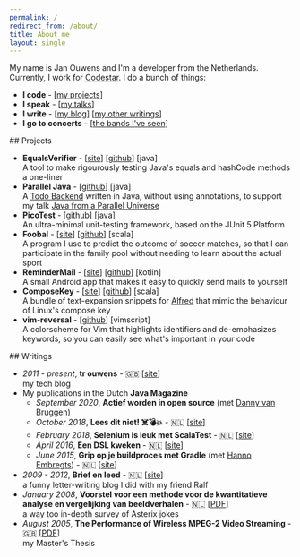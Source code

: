 ```yaml
---
permalink: /
redirect_from: /about/
title: About me
layout: single
---
```

My name is Jan Ouwens and I'm a developer from the Netherlands. Currently, I work for [Codestar](http://www.codestar.nl). I do a bunch of things:

* **I code** - [[my projects](#projects)]
* **I speak** - [[my talks](http://jqno.nl/talks)]
* **I write** - [[my blog](http://jqno.nl/blog)] [[my other writings](#writings)]
* **I go to concerts** - [[the bands I've seen](http://jqno.nl/concerts)]


<a name="projects"/>
## Projects

* **EqualsVerifier** - [[site](http://jqno.nl/equalsverifier)] [[github](https://github.com/jqno/equalsverifier)] [java]<br>
  A tool to make rigourously testing Java's equals and hashCode methods a one-liner
* **Parallel Java** - [[github](https://github.com/jqno/paralleljava/)] [java]<br>
  A [Todo Backend](https://www.todobackend.com/) written in Java, without using annotations, to support my talk [Java from a Parallel Universe](https://jqno.nl/talks/paralleljava/)
* **PicoTest** - [[github](https://github.com/jqno/picotest)] [java]<br>
  An ultra-minimal unit-testing framework, based on the JUnit 5 Platform
* **Foobal** - [[site](https://jqno.nl/tags-detail/#foobal)] [[github](https://github.com/jqno/foobal)] [scala]<br>
  A program I use to predict the outcome of soccer matches, so that I can participate in the family pool without needing to learn about the actual sport
* **ReminderMail** - [[site](https://jqno.nl/remindermail)] [[github](https://github.com/jqno/remindermail)] [kotlin]<br>
  A small Android app that makes it easy to quickly send mails to yourself
* **ComposeKey** - [[site](https://jqno.nl/ComposeKey.alfredsnippets/)] [[github](https://github.com/jqno/ComposeKey.alfredsnippets)] [scala]<br>
  A bundle of text-expansion snippets for [Alfred](https://www.alfredapp.com/) that mimic the behaviour of Linux's compose key
* **vim-reversal** - [[github](https://github.com/jqno/vim-reversal)] [vimscript]<br>
  A colorscheme for Vim that highlights identifiers and de-emphasizes keywords, so you can easily see what's important in your code


<a name="writings"/>
## Writings

* _2011 - present_, **tr ouwens** - 🇬🇧 [[site](http://jqno.nl)]<br>
  my tech blog
* My publications in the Dutch **Java Magazine**
  * _September 2020_, **Actief worden in open source** (met [Danny van Bruggen](https://twitter.com/matozoid))
  * _October 2018_, **Lees dit niet! ☠️💣💥** - 🇳🇱 [[site](https://nljug.org/java-magazine/2018-editie-4/java-magazine-4-2018/)]
  * _February 2018_, **Selenium is leuk met ScalaTest** - 🇳🇱 [[site](https://nljug.org/java-magazine/selenium-is-leuk-met-scalatest/)]
  * _April 2016_, **Een DSL kweken** - 🇳🇱 [[site](https://nljug.org/java-magazine/een-dsl-kweken/)]
  * _June 2015_, **Grip op je buildproces met Gradle** (met [Hanno Embregts](https://twitter.com/hannotify)) - 🇳🇱 [[site](https://nljug.org/java-magazine/grip-op-je-buildproces-met-gradle/)]
* _2009 - 2012_, **Brief en leed** - 🇳🇱 [[site](http://jqno.nl/briefenleed)]<br>
  a funny letter-writing blog I did with my friend Ralf
* _January 2008_, **Voorstel voor een methode voor de kwantitatieve analyse en vergelijking van beeldverhalen** - 🇳🇱 [[PDF](https://www.dropbox.com/s/gdswss6fkm3hbv7/paper.pdf)]<br>
  a way too in-depth survey of Asterix jokes
* _August 2005_, **The Performance of Wireless MPEG-2 Video Streaming** - 🇬🇧 [[PDF](https://www.dropbox.com/s/idenxmsvblck2zd/thesis.pdf)]<br>
  my Master's Thesis

